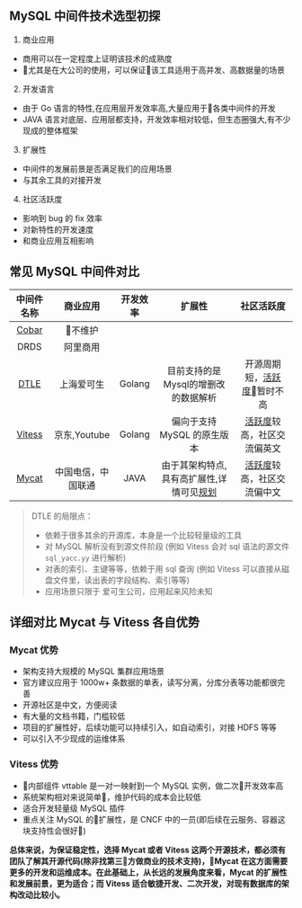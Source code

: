 ## MySQL 中间件技术选型初探
1. 商业应用 
  - 商用可以在一定程度上证明该技术的成熟度
  - 尤其是在大公司的使用，可以保证该工具适用于高并发、高数据量的场景

2. 开发语言
  - 由于 Go 语言的特性,在应用层开发效率高,大量应用于各类中间件的开发 
  - JAVA 语言对底层、应用层都支持，开发效率相对较低，但生态圈强大,有不少现成的整体框架 

3. 扩展性
  - 中间件的发展前景是否满足我们的应用场景
  - 与其余工具的对接开发

4. 社区活跃度
  - 影响到 bug 的 fix 效率
  - 对新特性的开发速度
  - 和商业应用互相影响

## 常见 MySQL 中间件对比

|中间件名称|商业应用|开发效率|扩展性|社区活跃度|
|:---:|:---:|:---:|:---:|:---:|
|[Cobar](https://github.com/alibaba/cobar)|不维护||||
|DRDS|阿里商用||||
|[DTLE](https://github.com/actiontech/dtle)|上海爱可生|Golang|目前支持的是Mysql的增删改的数据解析|开源周期短，[活跃度](https://github.com/actiontech/dtle/graphs/contributors)暂时不高|
|[Vitess](https://github.com/vitessio/vitess)|京东,Youtube|Golang|偏向于支持 MySQL 的原生版本|[活跃度](https://github.com/vitessio/vitess/graphs/contributors)较高，社区交流偏英文|
|[Mycat](https://github.com/MyCATApache/Mycat-Server)|中国电信，中国联通|JAVA|由于其架构特点,具有高扩展性,详情可见[规划](http://www.mycat.io/)|[活跃度](https://github.com/MyCATApache/Mycat-Server/graphs/contributors)较高，社区交流偏中文|

> DTLE 的局限点：
> - 依赖于很多其余的开源库，本身是一个比较轻量级的工具
> - 对 MySQL 解析没有到源文件阶段 (例如 Vitess 会对 sql 语法的源文件 `sql_yacc.yy` 进行解析)
> - 对表的索引、主键等等，依赖于用 sql 查询 (例如 Vitess 可以直接从磁盘文件里，读出表的字段结构、索引等等)
> - 应用场景只限于 爱可生公司，应用起来风险未知

## 详细对比 Mycat 与 Vitess 各自优势
### Mycat 优势
- 架构支持大规模的 MySQL 集群应用场景
- 官方建议应用于 1000w+ 条数据的单表，读写分离，分库分表等功能都很完善
- 开源社区是中文，方便阅读
- 有大量的文档书籍，门槛较低
- 项目的扩展性好，后续功能可以持续引入，如自动索引，对接 HDFS 等等
- 可以引入不少现成的运维体系

### Vitess 优势
- 内部组件 vttable 是一对一映射到一个 MySQL 实例，做二次开发效率高
- 系统架构相对来说简单，维护代码的成本会比较低
- 适合开发轻量级 MySQL 插件
- 重点关注 MySQL 的扩展性，是 CNCF 中的一员(即后续在云服务、容器这块支持性会很好)

**总体来说，为保证稳定性，选择 Mycat 或者 Vitess 这两个开源技术，都必须有团队了解其开源代码(除非找第三方做商业的技术支持)，Mycat 在这方面需要更多的开发和运维成本。在此基础上，从长远的发展角度来看，Mycat 的扩展性和发展前景，更为适合；而 Vitess 适合敏捷开发、二次开发，对现有数据库的架构改动比较小。**